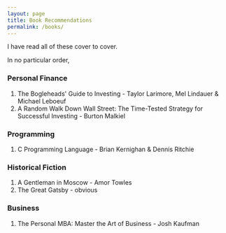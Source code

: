 ```yaml
---
layout: page
title: Book Recommendations
permalink: /books/
---
```

I have read all of these cover to cover. 

In no particular order,

### Personal Finance
1. The Bogleheads' Guide to Investing - Taylor Larimore, Mel Lindauer 
    & Michael Leboeuf
2. A Random Walk Down Wall Street: The Time-Tested Strategy 
    for Successful Investing - Burton Malkiel

### Programming
1. C Programming Language - Brian Kernighan & Dennis Ritchie

### Historical Fiction
1. A Gentleman in Moscow - Amor Towles
2. The Great Gatsby - obvious

### Business
1. The Personal MBA: Master the Art of Business - Josh Kaufman

<!-- This is the base Jekyll theme. You can find out more info about customizing your Jekyll theme, as well as basic Jekyll usage documentation at [jekyllrb.com](https://jekyllrb.com/)

You can find the source code for Minima at GitHub:
[jekyll][jekyll-organization] /
[minima](https://github.com/jekyll/minima)

You can find the source code for Jekyll at GitHub:
[jekyll][jekyll-organization] /
[jekyll](https://github.com/jekyll/jekyll)


[jekyll-organization]: https://github.com/jekyll -->
